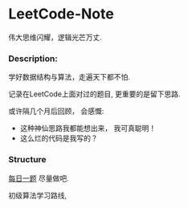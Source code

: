 # LeetCode-Note

伟大思维闪耀，逻辑光芒万丈.

### Description:
学好数据结构与算法，走遍天下都不怕.  

记录在LeetCode上面对过的题目, 更重要的是留下思路.

或许隔几个月后回顾， 会感慨:
* 这种神仙思路我都能想出来， 我可真聪明！
* 这么烂的代码是我写的？

### Structure

[每日一题](https://github.com/mhvvv/LeetCode-Note/tree/main/%E6%AF%8F%E6%97%A5%E4%B8%80%E9%A2%98)   尽量做吧.

初级算法学习路线, 
